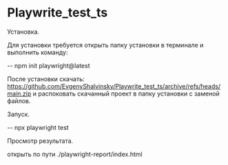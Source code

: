 # Playwrite_test_ts
Установка.

Для установки требуется открыть папку установки в терминале
и выполнить команду:

-- npm init playwright@latest

После установки скачать:
https://github.com/EvgenyShalvinsky/Playwrite_test_ts/archive/refs/heads/main.zip
и распоковать скачанный проект в папку установки с заменой файлов.

Запуск.

-- npx playwright test

Просмотр результата. 

открыть по пути ./playwright-report/index.html 


